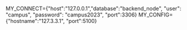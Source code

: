 MY_CONNECT={"host":"127.0.0.1","database":"backend_node", "user": "campus", "password": "campus2023", "port":3306}
MY_CONFIG={"hostname":"127.3.3.1", "port":5100}